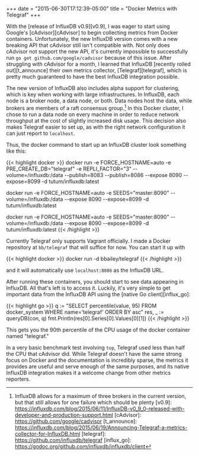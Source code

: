 +++
date = "2015-06-30T17:12:39-05:00"
title = "Docker Metrics with Telegraf"
+++

With the [release of InfluxDB v0.9][v0.9], I was eager to start using Google's [cAdvisor][cAdvisor] to begin collecting metrics from Docker containers. Unfortunately, the new InfluxDB version comes with a new breaking API that cAdvisor still isn't compatible with. Not only does cAdvisor not support the new API, it's currently impossible to successfully run `go get github.com/google/cadvisor` because of this issue. After struggling with cAdvisor for a month, I learned that InfluxDB [recently rolled out][t_announce] their own metrics collector, [Telegraf][telegraf], which is pretty much guaranteed to have the best InfluxDB integration possible.

The new version of InfluxDB also includes alpha support for clustering, which is key when working with large infrastructures. In InfluxDB, each node is a broker node, a data node, or both. Data nodes host the data, while brokers are members of a raft consensus group.[^1] In this Docker cluster, I chose to run a data node on every machine in order to reduce network throughput at the cost of slightly increased disk usage. This decision also makes Telegraf easier to set up, as with the right network configuration it can just report to `localhost`.

Thus, the docker command to start up an InfluxDB cluster look something like this:

{{< highlight docker >}}
docker run -e FORCE_HOSTNAME=auto -e PRE_CREATE_DB="telegraf" -e REPLI_FACTOR="3" --volume=/influxdb:/data --publish=8083 --publish=8086 --expose 8090 --expose=8099 -d tutum/influxdb:latest

docker run -e FORCE_HOSTNAME=auto -e SEEDS="master:8090" --volume=/influxdb:/data --expose 8090 --expose=8099 -d tutum/influxdb:latest

docker run -e FORCE_HOSTNAME=auto -e SEEDS="master:8090" --volume=/influxdb:/data --expose 8090 --expose=8099 -d tutum/influxdb:latest
{{< /highlight >}}

Currently Telegraf only supports Vagrant officially. I made a Docker repository at `bb/telegraf` that will suffice for now. You can start it up with

{{< highlight docker >}}
docker run -d bbailey/telegraf
{{< /highlight >}}

and it will automatically use `localhost:8086` as the InfluxDB URL.

After running these containers, you should start to see data appearing in InfluxDB. All that's left is to access it. Luckily, it's very simple to get important data from the InfluxDB API using the [native Go client][influx_go]:

{{< highlight go >}}
q := "SELECT percentile(value, 95) FROM docker_system WHERE name='telegraf' ORDER BY asc"
res, _ := queryDB(con, q)
fmt.Println(res[0].Series[0].Values[0][1])
{{< /highlight >}}

This gets you the 90th percentile of the CPU usage of the docker container named "telegraf."

In a very basic benchmark test involving `top`, Telegraf used less than half the CPU that cAdvisor did. While Telegraf doesn't have the same strong focus on Docker and the documentation is incredibly sparse, the metrics it provides are useful and serve enough of the same purposes, and its native InfluxDB integration makes it a welcome change from other metrics reporters.

[^1]: InfluxDB allows for a maximum of three brokers in the current version, but that still allows for one failure which should be plenty
[v0.9]: https://influxdb.com/blog/2015/06/11/InfluxDB-v0_9_0-released-with-developer-and-production-support.html
[cAdvisor]: https://github.com/google/cadvisor
[t_announce]: https://influxdb.com/blog/2015/06/19/Announcing-Telegraf-a-metrics-collector-for-InfluxDB.html
[telegraf]: https://github.com/influxdb/telegraf
[influx_go]: https://godoc.org/github.com/influxdb/influxdb/client
